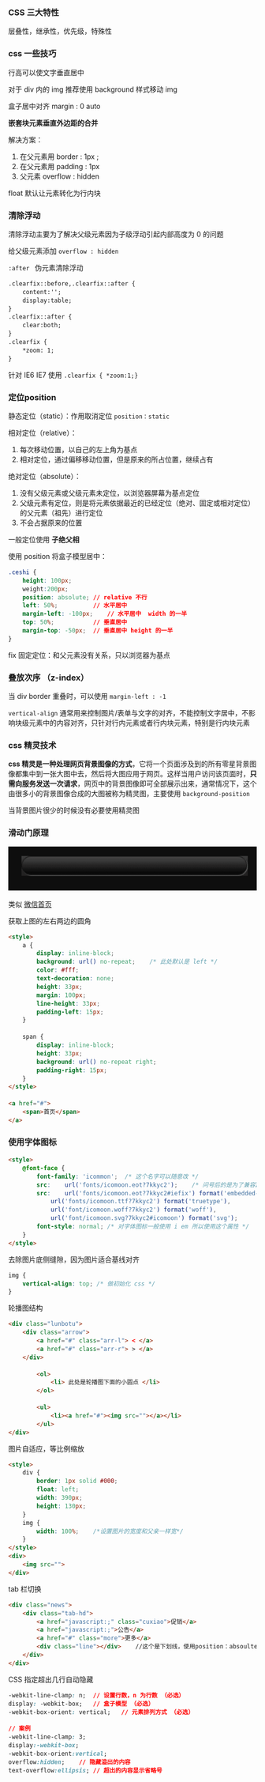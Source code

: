 ### CSS 三大特性

层叠性，继承性，优先级，特殊性

### css 一些技巧

行高可以使文字垂直居中

对于 div 内的 img 推荐使用 background 样式移动 img

盒子居中对齐 margin : 0 auto

**嵌套块元素垂直外边距的合并**

解决方案：

1. 在父元素用 border : 1px ;
2. 在父元素用 padding : 1px
3. 父元素 overflow : hidden

float 默认让元素转化为行内块



### 清除浮动

清除浮动主要为了解决父级元素因为子级浮动引起内部高度为 0 的问题

给父级元素添加 `overflow : hidden`

`:after ` 伪元素清除浮动

```html
.clearfix::before,.clearfix::after {
	content:'';
	display:table;
}
.clearfix::after {
	clear:both;
}
.clearfix {
	*zoom: 1;
}
```

针对 IE6 IE7 使用 `.clearfix { *zoom:1;}`



### 定位position

静态定位（static）：作用取消定位 `position：static`

相对定位（relative）：

1. 每次移动位置，以自己的左上角为基点
2. 相对定位，通过偏移移动位置，但是原来的所占位置，继续占有

绝对定位（absolute）：

1. 没有父级元素或父级元素未定位，以浏览器屏幕为基点定位
2. 父级元素有定位，则是将元素依据最近的已经定位（绝对、固定或相对定位）的父元素（祖先）进行定位
3. 不会占据原来的位置

一般定位使用 **子绝父相**

使用 position 将盒子模型居中：

```css
.ceshi {
	height: 100px;
    weight:200px;
	position: absolute;	// relative 不行
	left: 50%;			// 水平居中
    margin-left: -100px;	// 水平居中  width 的一半
    top: 50%;			// 垂直居中
    margin-top: -50px;	// 垂直居中 height 的一半
}
```

fix 固定定位：和父元素没有关系，只以浏览器为基点



### 叠放次序 （z-index）



当 div border 重叠时，可以使用 `margin-left : -1` 



`vertical-align` 通常用来控制图片/表单与文字的对齐，不能控制文字居中，不影响块级元素中的内容对齐，只针对行内元素或者行内块元素，特别是行内块元素



### css 精灵技术

**css 精灵是一种处理网页背景图像的方式**，它将一个页面涉及到的所有零星背景图像都集中到一张大图中去，然后将大图应用于网页。这样当用户访问该页面时，**只需向服务发送一次请求**，网页中的背景图像即可全部展示出来，通常情况下，这个由很多小的背景图像合成的大图被称为精灵图，主要使用 `background-position`

当背景图片很少的时候没有必要使用精灵图



### 滑动门原理

![1540224197950](assets/1540224197950.png)

类似 [微信首页](weixin.qq.com)

获取上图的左右两边的圆角

```html
<style>
    a {
        display: inline-block;
        background: url() no-repeat;	/* 此处默认是 left */
        color: #fff;
        text-decoration: none;
        height: 33px;
        margin: 100px;
        line-height: 33px;
        padding-left: 15px;
    }
    
    span {
        display: inline-block;
        height: 33px;
        background: url() no-repeat right;
        padding-right: 15px;
    }
</style>

<a href="#">
    <span>首页</span>
</a>
```



### 使用字体图标

```html
<style>
    @font-face {
        font-family: 'icommon';	 /* 这个名字可以随意改 */
        src:	url('fonts/icomoon.eot?7kkyc2');	/* 问号后的是为了兼容IE */
        src:	url('fonts/icomoon.eot?7kkyc2#iefix') format('embedded-opentype'),
            url('fonts/icomoon.ttf?7kkyc2') format('truetype'),
            url('font/icomoon.woff?7kkyc2') format('woff'),
            url('font/icomoon.svg?7kkyc2#icomoon') format('svg');
        font-style: normal;	/* 对字体图标一般使用 i em 所以使用这个属性 */
    }
</style>
```



去除图片底侧缝隙，因为图片适合基线对齐

```css
img {
    vertical-align: top; /* 做初始化 css */
}
```



轮播图结构

```html
<div class="lunbotu">
    <div class="arrow">
        <a href="#" class="arr-l"> < </a>
        <a href="#" class="arr-r"> > </a>
    </div>
        
        <ol>
            <li> 此处是轮播图下面的小圆点 </li>
        </ol>
        
        <ul>
            <li><a href="#"><img src=""></a></li>
        </ul>
</div>
```



图片自适应，等比例缩放

```html
<style>
    div {
        border: 1px solid #000;
        float: left;
        width: 390px;
        height: 130px;
    }
    img {
        width: 100%;	/*设置图片的宽度和父亲一样宽*/
    }
</style>
<div>
    <img src="">
</div>
```



tab 栏切换

```html
<div class="news">
    <div class="tab-hd">
        <a href="javascript:;" class="cuxiao">促销</a>
        <a href="javascript:;">公告</a>
        <a href="#" class="more">更多</a>
        <div class="line"></div>	//这个是下划线，使用position：absoulte定位
    </div>
</div>
```



CSS 指定超出几行自动隐藏

```css
-webkit-line-clamp: n;	// 设置行数，n 为行数 （必选）
display: -webkit-box;	// 盒子模型 （必选）
-webkit-box-orient: vertical;	// 元素排列方式 （必选）

// 案例
-webkit-line-clamp: 3;
display:-webkit-box;
-webkit-box-orient:vertical;
overflow:hidden;	// 隐藏溢出的内容
text-overflow:ellipsis;	// 超出的内容显示省略号
```

